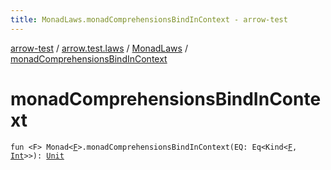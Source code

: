 ```yaml
---
title: MonadLaws.monadComprehensionsBindInContext - arrow-test
---
```


[arrow-test](../../index.html) / [arrow.test.laws](../index.html) / [MonadLaws](index.html) / [monadComprehensionsBindInContext](./monad-comprehensions-bind-in-context.html)

# monadComprehensionsBindInContext

`fun <F> Monad<`[`F`](monad-comprehensions-bind-in-context.html#F)`>.monadComprehensionsBindInContext(EQ: Eq<Kind<`[`F`](monad-comprehensions-bind-in-context.html#F)`, `[`Int`](https://kotlinlang.org/api/latest/jvm/stdlib/kotlin/-int/index.html)`>>): `[`Unit`](https://kotlinlang.org/api/latest/jvm/stdlib/kotlin/-unit/index.html)